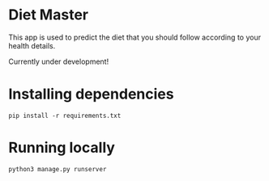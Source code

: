 # Diet Master

This app is used to predict the diet that you should follow according to your health details.

Currently under development!

# Installing dependencies
```
pip install -r requirements.txt
```

# Running locally
```
python3 manage.py runserver
```
